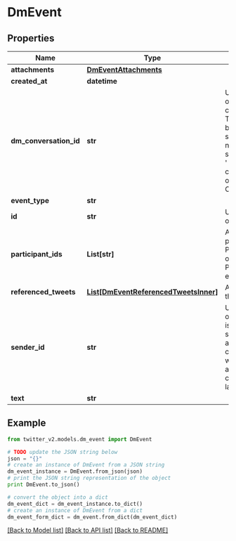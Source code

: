 # DmEvent


## Properties
Name | Type | Description | Notes
------------ | ------------- | ------------- | -------------
**attachments** | [**DmEventAttachments**](DmEventAttachments.md) |  | [optional] 
**created_at** | **datetime** |  | [optional] 
**dm_conversation_id** | **str** | Unique identifier of a DM conversation. This can either be a numeric string, or a pair of numeric strings separated by a &#39;-&#39; character in the case of one-on-one DM Conversations. | [optional] 
**event_type** | **str** |  | 
**id** | **str** | Unique identifier of a DM Event. | 
**participant_ids** | **List[str]** | A list of participants for a ParticipantsJoin or ParticipantsLeave event_type. | [optional] 
**referenced_tweets** | [**List[DmEventReferencedTweetsInner]**](DmEventReferencedTweetsInner.md) | A list of Tweets this DM refers to. | [optional] 
**sender_id** | **str** | Unique identifier of this User. This is returned as a string in order to avoid complications with languages and tools that cannot handle large integers. | [optional] 
**text** | **str** |  | [optional] 

## Example

```python
from twitter_v2.models.dm_event import DmEvent

# TODO update the JSON string below
json = "{}"
# create an instance of DmEvent from a JSON string
dm_event_instance = DmEvent.from_json(json)
# print the JSON string representation of the object
print DmEvent.to_json()

# convert the object into a dict
dm_event_dict = dm_event_instance.to_dict()
# create an instance of DmEvent from a dict
dm_event_form_dict = dm_event.from_dict(dm_event_dict)
```
[[Back to Model list]](../README.md#documentation-for-models) [[Back to API list]](../README.md#documentation-for-api-endpoints) [[Back to README]](../README.md)


